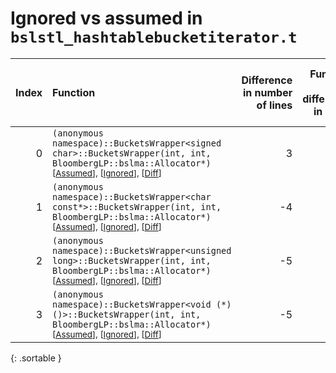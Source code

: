 # Ignored vs assumed in `bslstl_hashtablebucketiterator.t`

<script src="../sorttable.js"></script>

|   Index | Function                                                                                                                                                                                      |   Difference in number of lines |   Function size difference in bytes | Number of lines in assumed build   | Number of bytes in assumed build   | Number of lines in ignored build   | Number of bytes in ignored build   |
|--------:|:----------------------------------------------------------------------------------------------------------------------------------------------------------------------------------------------|--------------------------------:|------------------------------------:|:-----------------------------------|:-----------------------------------|:-----------------------------------|:-----------------------------------|
|       0 | `(anonymous namespace)::BucketsWrapper<signed char>::BucketsWrapper(int, int, BloombergLP::bslma::Allocator*)` <sup>\[[Assumed](0-assume)\], \[[Ignored](0-none)\], \[[Diff](0.diff.html)\]   |                               3 |                                   0 | 1,424                              | 4,298,864                          | 1,424                              | 4,298,864                          |
|       1 | `(anonymous namespace)::BucketsWrapper<char const*>::BucketsWrapper(int, int, BloombergLP::bslma::Allocator*)` <sup>\[[Assumed](1-assume)\], \[[Ignored](1-none)\], \[[Diff](1.diff.html)\]   |                              -4 |                                 -16 | 1,456                              | 4,301,824                          | 1,472                              | 4,301,888                          |
|       2 | `(anonymous namespace)::BucketsWrapper<unsigned long>::BucketsWrapper(int, int, BloombergLP::bslma::Allocator*)` <sup>\[[Assumed](2-assume)\], \[[Ignored](2-none)\], \[[Diff](2.diff.html)\] |                              -5 |                                 -64 | 1,408                              | 4,300,352                          | 1,472                              | 4,300,352                          |
|       3 | `(anonymous namespace)::BucketsWrapper<void (*)()>::BucketsWrapper(int, int, BloombergLP::bslma::Allocator*)` <sup>\[[Assumed](3-assume)\], \[[Ignored](3-none)\], \[[Diff](3.diff.html)\]    |                              -5 |                                 -64 | 1,408                              | 4,304,816                          | 1,472                              | 4,304,960                          |
{: .sortable }
